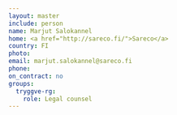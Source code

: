 ```yaml
---
layout: master
include: person
name: Marjut Salokannel
home: <a href="http://sareco.fi/">Sareco</a>
country: FI
photo:
email: marjut.salokannel@sareco.fi
phone:
on_contract: no
groups:
  tryggve-rg:
    role: Legal counsel
---
```

